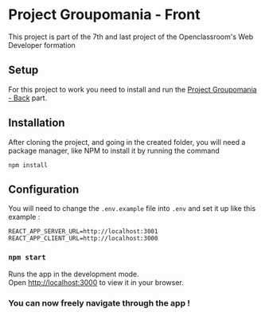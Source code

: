 # Project Groupomania - Front

This project is part of the 7th and last project of the Openclassroom's Web Developer formation

## Setup

For this project to work you need to install and run the [Project Groupomania - Back](https://github.com/Eyfie/groupomania-api) part.

## Installation

After cloning the project, and going in the created folder, you will need a package manager, like NPM to install it by running the command
```
npm install
```
## Configuration
You will need to change the  `.env.example` file into `.env` and set it up like this example :
```
REACT_APP_SERVER_URL=http://localhost:3001
REACT_APP_CLIENT_URL=http://localhost:3000
```

### `npm start`

Runs the app in the development mode.\
Open [http://localhost:3000](http://localhost:3000) to view it in your browser.

### You can now freely navigate through the app !
